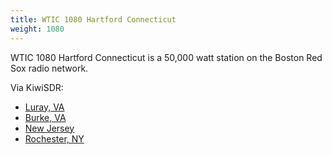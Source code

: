 ```yaml
---
title: WTIC 1080 Hartford Connecticut
weight: 1080
---
```

WTIC 1080 Hartford Connecticut is a 50,000 watt station
on the Boston Red Sox radio network.

Via KiwiSDR:

* [Luray, VA](http://n4ldr-sdr.ddns.net:9000/?f=1080.00amz10)
* [Burke, VA](http://n4tvc.zapto.org:8073/?f=1080.00amz10)
* [New Jersey](http://jerseyshoresdr.hopto.org:8073/?f=1080.00amz10)
* [Rochester, NY](http://rx.jimlill.com:8073/?f=1080.00amz10)
